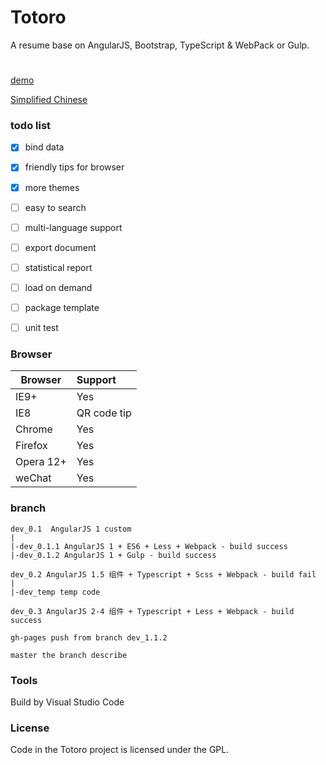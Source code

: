 # Totoro
A resume base on AngularJS, Bootstrap, TypeScript & WebPack or Gulp.

#
[demo](https://resume.99diary.com)

[Simplified Chinese](README-CN.md)

### todo list

- [x] bind data

- [x] friendly tips for browser

- [x] more themes

- [ ] easy to search

- [ ] multi-language support

- [ ] export document

- [ ] statistical report

- [ ] load on demand

- [ ] package template 

- [ ] unit test

### Browser

| Browser | Support
| ---- |:-----
| IE9+ | Yes
| IE8 | QR code tip
| Chrome | Yes
| Firefox | Yes
| Opera 12+ | Yes 
| weChat | Yes

### branch

```log
dev_0.1  AngularJS 1 custom
|
|-dev_0.1.1 AngularJS 1 + ES6 + Less + Webpack - build success
|-dev_0.1.2 AngularJS 1 + Gulp - build success

dev_0.2 AngularJS 1.5 组件 + Typescript + Scss + Webpack - build fail
|
|-dev_temp temp code

dev_0.3 AngularJS 2-4 组件 + Typescript + Less + Webpack - build success

gh-pages push from branch dev_1.1.2

master the branch describe

```

### Tools

Build by Visual Studio Code

### License

Code in the Totoro project is licensed under the GPL.
